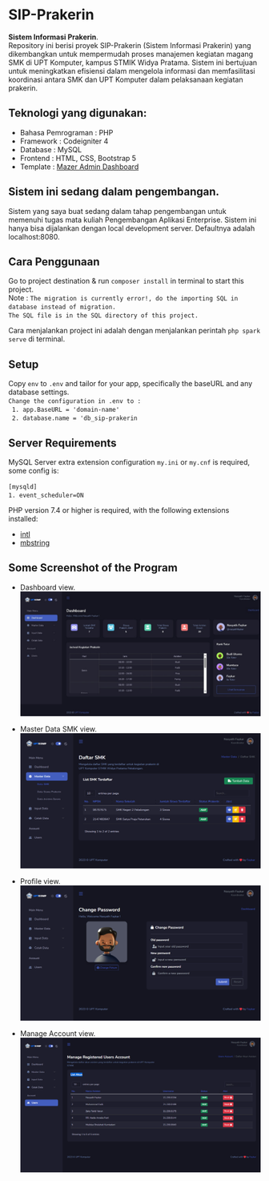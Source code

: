 # SIP-Prakerin

<b>Sistem Informasi Prakerin</b>.
<br>
Repository ini berisi proyek SIP-Prakerin (Sistem Informasi Prakerin) yang dikembangkan untuk mempermudah proses manajemen kegiatan magang SMK di UPT Komputer, kampus STMIK Widya Pratama. Sistem ini bertujuan untuk meningkatkan efisiensi dalam mengelola informasi dan memfasilitasi koordinasi antara SMK dan UPT Komputer dalam pelaksanaan kegiatan prakerin.

## Teknologi yang digunakan:

<ul>
  <li> Bahasa Pemrograman : PHP </li>
  <li> Framework          : Codeigniter 4 </li>
  <li> Database           : MySQL </li>
  <li> Frontend           : HTML, CSS, Bootstrap 5 </li>
  <li> Template           : <a href="https://github.com/zuramai/mazer">Mazer Admin Dashboard</a> </li>
</ul>

## Sistem ini sedang dalam pengembangan.

Sistem yang saya buat sedang dalam tahap pengembangan untuk memenuhi tugas mata kuliah Pengembangan Aplikasi Enterprise. Sistem ini hanya bisa dijalankan dengan local development server. Defaultnya adalah localhost:8080. <br>

## Cara Penggunaan

Go to project destination & run `composer install` in terminal to start this project. <br>
Note : `The migration is currently error!, do the importing SQL in database instead of migration.` <br>
`The SQL file is in the SQL directory of this project.` <br>

Cara menjalankan project ini adalah dengan menjalankan perintah `php spark serve` di terminal. <br>

## Setup

Copy `env` to `.env` and tailor for your app, specifically the baseURL
and any database settings. <br>
`Change the configuration in .env to :` <br>
` 1. app.BaseURL = 'domain-name'` <br>
` 2. database.name = 'db_sip-prakerin`

## Server Requirements

MySQL Server extra extension configuration `my.ini` or `my.cnf` is required, some config is: <br>

`[mysqld]` <br>
`1. event_scheduler=ON`

PHP version 7.4 or higher is required, with the following extensions installed:

- [intl](http://php.net/manual/en/intl.requirements.php)
- [mbstring](http://php.net/manual/en/mbstring.installation.php)

## Some Screenshot of the Program

- Dashboard view.
  <img src="./public/assets/static/images/bg/dashboard.jpeg"> <br>

- Master Data SMK view.
  <img src="./public/assets/static/images/bg/master-smk.png"> <br>

- Profile view.
  <img src="./public/assets/static/images/bg/profile-view.png"> <br>

- Manage Account view.
  <img src="./public/assets/static/images/bg/reset-password.png"> <br>
